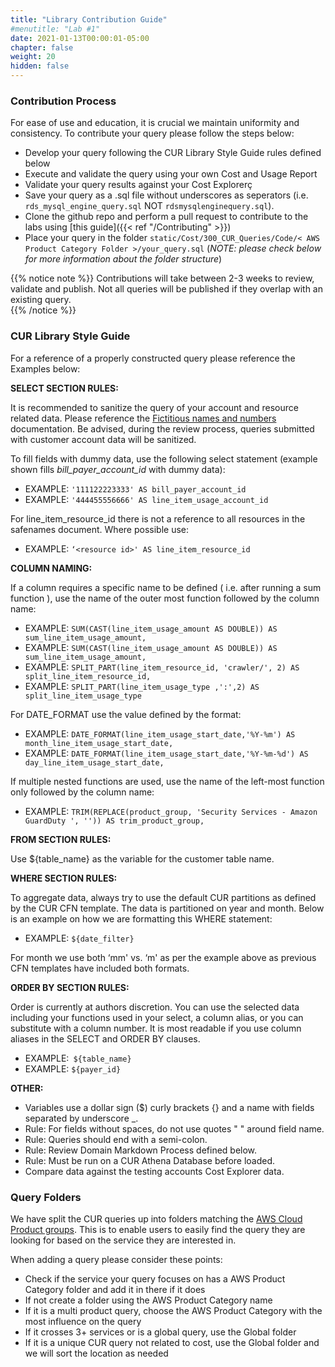 ```yaml
---
title: "Library Contribution Guide"
#menutitle: "Lab #1"
date: 2021-01-13T00:00:01-05:00
chapter: false
weight: 20
hidden: false
---
```


### Contribution Process

For ease of use and education, it is crucial we maintain uniformity and consistency.  To contribute your query please follow the steps below:

- Develop your query following the CUR Library Style Guide rules defined below
- Execute and validate the query using your own Cost and Usage Report
- Validate your query results against your Cost Explorerç
- Save your query as a .sql file without underscores as seperators (i.e. `rds_mysql_engine_query.sql` NOT `rdsmysqlenginequery.sql`).
- Clone the github repo and perform a pull request to contribute to the labs using [this guide]({{< ref "/Contributing" >}})
- Place your query in the folder `static/Cost/300_CUR_Queries/Code/< AWS Product Category Folder >/your_query.sql` (_NOTE: please check below for more information about the folder structure_)

{{% notice note %}}
Contributions will take between 2-3 weeks to review, validate and publish. Not all queries will be published if they overlap with an existing query.  
{{% /notice %}}

### CUR Library Style Guide
For a reference of a properly constructed query please reference the Examples below:

**SELECT SECTION RULES:**

It is recommended to sanitize the query of your account and resource related data.  Please reference the [Fictitious names and numbers](https://alpha-docs-aws.amazon.com/awsstyleguide/latest/styleguide/safenames.html) documentation. Be advised, during the review process, queries submitted with customer account data will be sanitized.

To fill fields with dummy data, use the following select statement (example shown fills *bill_payer_account_id* with dummy data):
- EXAMPLE: `'111122223333' AS bill_payer_account_id`
- EXAMPLE: `'444455556666' AS line_item_usage_account_id`

For line_item_resource_id there is not a reference to all resources in the safenames document.  Where possible use:
- EXAMPLE: `‘<resource id>' AS line_item_resource_id`

**COLUMN NAMING:**

If a column requires a specific name to be defined ( i.e. after running a sum function ), use the name of the outer most function followed by the column name:
- EXAMPLE: `SUM(CAST(line_item_usage_amount AS DOUBLE)) AS sum_line_item_usage_amount,`
- EXAMPLE: `SUM(CAST(line_item_usage_amount AS DOUBLE)) AS sum_line_item_usage_amount,`
- EXAMPLE: `SPLIT_PART(line_item_resource_id, 'crawler/', 2) AS split_line_item_resource_id,`
- EXAMPLE: `SPLIT_PART(line_item_usage_type ,':',2) AS split_line_item_usage_type`

For DATE_FORMAT use the value defined by the format:
- EXAMPLE: `DATE_FORMAT(line_item_usage_start_date,'%Y-%m') AS month_line_item_usage_start_date,`
- EXAMPLE: `DATE_FORMAT(line_item_usage_start_date,'%Y-%m-%d') AS day_line_item_usage_start_date,`

If multiple nested functions are used, use the name of the left-most function only followed by the column name:
- EXAMPLE: `TRIM(REPLACE(product_group, 'Security Services - Amazon GuardDuty ', '')) AS trim_product_group,`

**FROM SECTION RULES:**

Use ${table_name} as the variable for the customer table name.

**WHERE SECTION RULES:**

To aggregate data, always try to use the default CUR partitions as defined by the CUR CFN template.  The data is partitioned on year and month.  Below is an example on how we are formatting this WHERE statement:
- EXAMPLE: `${date_filter}`

For month we use both ‘mm' vs. ‘m' as per the example above as previous CFN templates have included both formats.

**ORDER BY SECTION RULES:**

Order is currently at authors discretion. You can use the selected data including your functions used in your select, a column alias, or you can substitute with a column number.  It is most readable if you use column aliases in the SELECT and ORDER BY clauses.

- EXAMPLE:` ${table_name}`
- EXAMPLE: `${payer_id}`

**OTHER:**

- Variables use a dollar sign ($) curly brackets {} and a name with fields separated by underscore _.
- Rule: For fields without spaces, do not use quotes " " around field name.
- Rule: Queries should end with a semi-colon.
- Rule: Review Domain Markdown Process defined below.
- Rule: Must be run on a CUR Athena Database before loaded.  
- Compare data against the testing accounts Cost Explorer data.

### Query Folders
We have split the CUR queries up into folders matching the [AWS Cloud Product groups](https://aws.amazon.com/products/). This is to enable users to easily find the query they are looking for based on the service they are interested in. 

When adding a query please consider these points:
- Check if the service your query focuses on has a AWS Product Category folder and add it in there if it does
- If not create a folder using the AWS Product Category name 
- If it is a multi product query, choose the AWS Product Category with the most influence on the query
- If it crosses 3+ services or is a global query, use the Global folder
- If it is a unique CUR query not related to cost, use the Global folder and we will sort the location as needed

